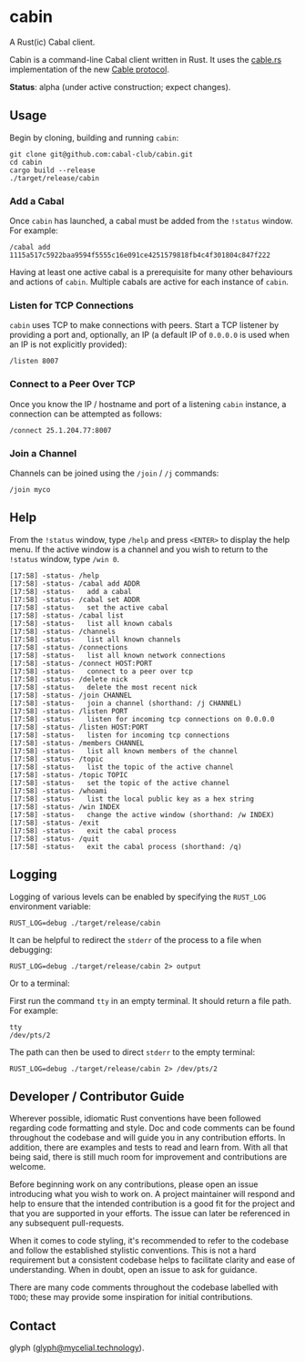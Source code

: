 # cabin

A Rust(ic) Cabal client.

Cabin is a command-line Cabal client written in Rust. It uses the [cable.rs](https://github.com/cabal-club/cable.rs) implementation of the new [Cable protocol](https://github.com/cabal-club/cable).

**Status**: alpha (under active construction; expect changes).

## Usage

Begin by cloning, building and running `cabin`:

```
git clone git@github.com:cabal-club/cabin.git
cd cabin
cargo build --release
./target/release/cabin
```

### Add a Cabal

Once `cabin` has launched, a cabal must be added from the `!status` window. For example:

`/cabal add 1115a517c5922baa9594f5555c16e091ce4251579818fb4c4f301804c847f222`

Having at least one active cabal is a prerequisite for many other behaviours and actions of `cabin`. Multiple cabals are active for each instance of `cabin`.

### Listen for TCP Connections

`cabin` uses TCP to make connections with peers. Start a TCP listener by providing a port and, optionally, an IP (a default IP of `0.0.0.0` is used when an IP is not explicitly provided):

`/listen 8007`

### Connect to a Peer Over TCP

Once you know the IP / hostname and port of a listening `cabin` instance, a connection can be attempted as follows:

`/connect 25.1.204.77:8007`

### Join a Channel

Channels can be joined using the `/join` / `/j` commands:

`/join myco`

## Help

From the `!status` window, type `/help` and press `<ENTER>` to display the help menu. If the active window is a channel and you wish to return to the `!status` window, type `/win 0`.

```
[17:58] -status- /help
[17:58] -status- /cabal add ADDR
[17:58] -status-   add a cabal
[17:58] -status- /cabal set ADDR
[17:58] -status-   set the active cabal
[17:58] -status- /cabal list
[17:58] -status-   list all known cabals
[17:58] -status- /channels
[17:58] -status-   list all known channels
[17:58] -status- /connections
[17:58] -status-   list all known network connections
[17:58] -status- /connect HOST:PORT
[17:58] -status-   connect to a peer over tcp
[17:58] -status- /delete nick
[17:58] -status-   delete the most recent nick
[17:58] -status- /join CHANNEL
[17:58] -status-   join a channel (shorthand: /j CHANNEL)
[17:58] -status- /listen PORT
[17:58] -status-   listen for incoming tcp connections on 0.0.0.0
[17:58] -status- /listen HOST:PORT
[17:58] -status-   listen for incoming tcp connections
[17:58] -status- /members CHANNEL
[17:58] -status-   list all known members of the channel
[17:58] -status- /topic
[17:58] -status-   list the topic of the active channel
[17:58] -status- /topic TOPIC
[17:58] -status-   set the topic of the active channel
[17:58] -status- /whoami
[17:58] -status-   list the local public key as a hex string
[17:58] -status- /win INDEX
[17:58] -status-   change the active window (shorthand: /w INDEX)
[17:58] -status- /exit
[17:58] -status-   exit the cabal process
[17:58] -status- /quit
[17:58] -status-   exit the cabal process (shorthand: /q)
```

## Logging

Logging of various levels can be enabled by specifying the `RUST_LOG` environment variable:

`RUST_LOG=debug ./target/release/cabin`

It can be helpful to redirect the `stderr` of the process to a file when debugging:

`RUST_LOG=debug ./target/release/cabin 2> output`

Or to a terminal:

First run the command `tty` in an empty terminal. It should return a file path. For example:

```
tty
/dev/pts/2
```

The path can then be used to direct `stderr` to the empty terminal:

`RUST_LOG=debug ./target/release/cabin 2> /dev/pts/2`

## Developer / Contributor Guide

Wherever possible, idiomatic Rust conventions have been followed regarding code formatting and style. Doc and code comments can be found throughout the codebase and will guide you in any contribution efforts. In addition, there are examples and tests to read and learn from. With all that being said, there is still much room for improvement and contributions are welcome.

Before beginning work on any contributions, please open an issue introducing what you wish to work on. A project maintainer will respond and help to ensure that the intended contribution is a good fit for the project and that you are supported in your efforts. The issue can later be referenced in any subsequent pull-requests.

When it comes to code styling, it's recommended to refer to the codebase and follow the established stylistic conventions. This is not a hard requirement but a consistent codebase helps to facilitate clarity and ease of understanding. When in doubt, open an issue to ask for guidance.

There are many code comments throughout the codebase labelled with `TODO`; these may provide some inspiration for initial contributions.

## Contact

glyph (glyph@mycelial.technology).